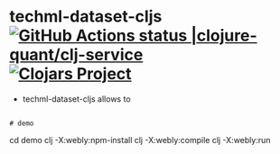 # techml-dataset-cljs [![GitHub Actions status |clojure-quant/clj-service](https://github.com/clojure-quant/techml-dataset-cljs/workflows/CI/badge.svg)](https://github.com/clojure-quant/techml-dataset-cljs/actions?workflow=CI)[![Clojars Project](https://img.shields.io/clojars/v/org.pinkgorilla/techml-dataset-cljs.svg)](https://clojars.org/org.pinkgorilla/techml-dataset-cljs)

- techml-dataset-cljs allows to


```

# demo

```
  cd demo
  clj -X:webly:npm-install
  clj -X:webly:compile
  clj -X:webly:run
```






  

